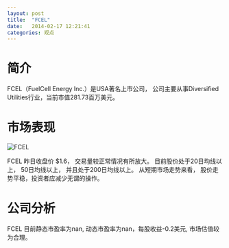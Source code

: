 ```yaml
---
layout: post
title:  "FCEL"
date:   2014-02-17 12:21:41
categories: 观点
---
```


# 简介
FCEL（FuelCell Energy Inc.）是USA著名上市公司，
公司主要从事Diversified Utilities行业，当前市值281.73百万美元。

# 市场表现

![FCEL](http://finviz.com/chart.ashx?t=FCEL&ty=c&ta=1&p=d&s=l)

FCEL 昨日收盘价 $1.6，
交易量较正常情况有所放大。
目前股价处于20日均线以上，
50日均线以上，
并且处于200日均线以上。
从短期市场走势来看，
股价走势平稳，投资者应减少无谓的操作。

# 公司分析
FCEL 目前静态市盈率为nan, 动态市盈率为nan，每股收益-0.2美元,
市场估值较为合理。
